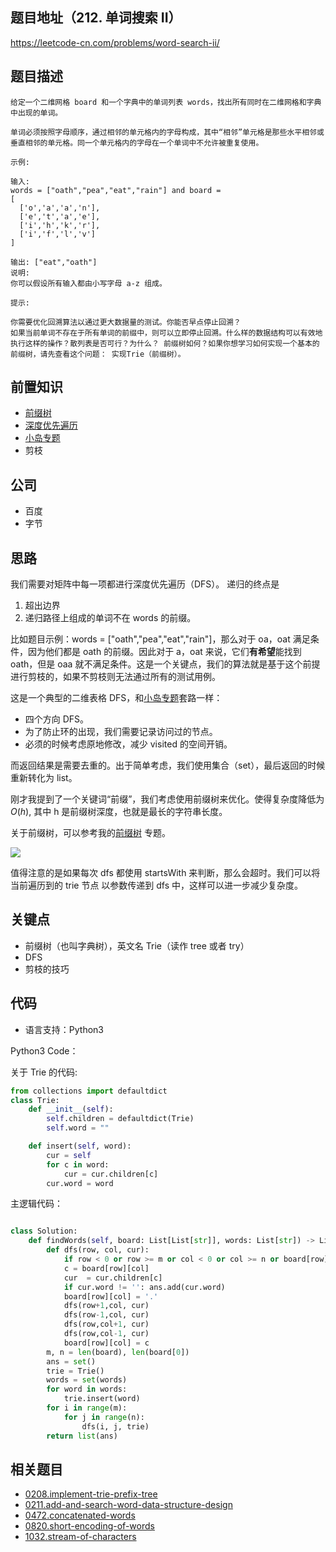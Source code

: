 ## 题目地址（212. 单词搜索 II）

https://leetcode-cn.com/problems/word-search-ii/

## 题目描述

```
给定一个二维网格 board 和一个字典中的单词列表 words，找出所有同时在二维网格和字典中出现的单词。

单词必须按照字母顺序，通过相邻的单元格内的字母构成，其中“相邻”单元格是那些水平相邻或垂直相邻的单元格。同一个单元格内的字母在一个单词中不允许被重复使用。

示例:

输入:
words = ["oath","pea","eat","rain"] and board =
[
  ['o','a','a','n'],
  ['e','t','a','e'],
  ['i','h','k','r'],
  ['i','f','l','v']
]

输出: ["eat","oath"]
说明:
你可以假设所有输入都由小写字母 a-z 组成。

提示:

你需要优化回溯算法以通过更大数据量的测试。你能否早点停止回溯？
如果当前单词不存在于所有单词的前缀中，则可以立即停止回溯。什么样的数据结构可以有效地执行这样的操作？散列表是否可行？为什么？ 前缀树如何？如果你想学习如何实现一个基本的前缀树，请先查看这个问题： 实现Trie（前缀树）。

```

## 前置知识

- [前缀树](../thinkings/trie.md)
- [深度优先遍历](../thinkings/DFS.md)
- [小岛专题](../thinkings/island.md)
- 剪枝

## 公司

- 百度
- 字节

## 思路

我们需要对矩阵中每一项都进行深度优先遍历（DFS）。 递归的终点是

1. 超出边界
2. 递归路径上组成的单词不在 words 的前缀。

比如题目示例：words = ["oath","pea","eat","rain"]，那么对于 oa，oat 满足条件，因为他们都是 oath 的前缀。因此对于 a，oat 来说，它们**有希望**能找到 oath，但是 oaa 就不满足条件。这是一个关键点，我们的算法就是基于这个前提进行剪枝的，如果不剪枝则无法通过所有的测试用例。

这是一个典型的二维表格 DFS，和[小岛专题](../thinkings/island.md)套路一样：

- 四个方向 DFS。
- 为了防止环的出现，我们需要记录访问过的节点。
- 必须的时候考虑原地修改，减少 visited 的空间开销。

而返回结果是需要去重的。出于简单考虑，我们使用集合（set），最后返回的时候重新转化为 list。

刚才我提到了一个关键词“前缀”，我们考虑使用前缀树来优化。使得复杂度降低为$O(h)$, 其中 h 是前缀树深度，也就是最长的字符串长度。

关于前缀树，可以参考我的[前缀树](../thinkings/trie.md) 专题。

![](https://p.ipic.vip/fgmjpf.jpg)

值得注意的是如果每次 dfs 都使用 startsWith 来判断，那么会超时。我们可以将当前遍历到的 trie 节点 以参数传递到 dfs 中，这样可以进一步减少复杂度。

## 关键点

- 前缀树（也叫字典树），英文名 Trie（读作 tree 或者 try）
- DFS
- 剪枝的技巧

## 代码

- 语言支持：Python3

Python3 Code：

关于 Trie 的代码:

```python
from collections import defaultdict
class Trie:
    def __init__(self):
        self.children = defaultdict(Trie)
        self.word = ""

    def insert(self, word):
        cur = self
        for c in word:
            cur = cur.children[c]
        cur.word = word
```

主逻辑代码：

```python

class Solution:
    def findWords(self, board: List[List[str]], words: List[str]) -> List[str]:
        def dfs(row, col, cur):
            if row < 0 or row >= m or col < 0 or col >= n or board[row][col] == '.' or board[row][col] not in cur.children: return
            c = board[row][col]
            cur  = cur.children[c]
            if cur.word != '': ans.add(cur.word)
            board[row][col] = '.'
            dfs(row+1,col, cur)
            dfs(row-1,col, cur)
            dfs(row,col+1, cur)
            dfs(row,col-1, cur)
            board[row][col] = c
        m, n = len(board), len(board[0])
        ans = set()
        trie = Trie()
        words = set(words)
        for word in words:
            trie.insert(word)
        for i in range(m):
            for j in range(n):
                dfs(i, j, trie)
        return list(ans)
```

## 相关题目

- [0208.implement-trie-prefix-tree](./208.implement-trie-prefix-tree.md)
- [0211.add-and-search-word-data-structure-design](./211.add-and-search-word-data-structure-design.md)
- [0472.concatenated-words](./472.concatenated-words.md)
- [0820.short-encoding-of-words](https://github.com/azl397985856/leetcode/blob/master/problems/820.short-encoding-of-words.md)
- [1032.stream-of-characters](https://github.com/azl397985856/leetcode/blob/master/problems/1032.stream-of-characters.md)
